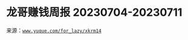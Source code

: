 # 龙哥赚钱周报 20230704-20230711

来源：[`www.yuque.com/for_lazy/xkrm14`](https://www.yuque.com/for_lazy/xkrm14)